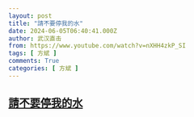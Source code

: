 ```yaml
---
layout: post
title: "請𣎴要停我的水"
date: 2024-06-05T06:40:41.000Z
author: 武汉直击
from: https://www.youtube.com/watch?v=nXHH4zkP_SI
tags: [ 方斌 ]
comments: True
categories: [ 方斌 ]
---
```

<!--1717569641000-->
[請𣎴要停我的水](https://www.youtube.com/watch?v=nXHH4zkP_SI)
------

<div>

</div>
